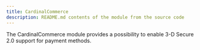 ```yaml
---
title: CardinalCommerce
description: README.md contents of the module from the source code
---
```


The CardinalCommerce module provides a possibility to enable 3-D Secure 2.0 support for payment methods.
